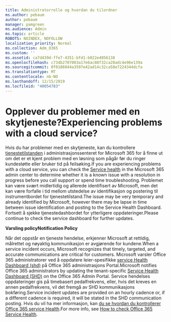 ```yaml
---
title: Administratorrolle og hvordan du tilordner
ms.author: pebaum
author: pebaum
manager: pamgreen
ms.audience: Admin
ms.topic: article
ROBOTS: NOINDEX, NOFOLLOW
localization_priority: Normal
ms.collection: Adm_O365
ms.custom: ''
ms.assetid: ca7d439d-ffe7-4351-bfd1-b022e4056138
ms.openlocfilehash: c734b2707003a17e6ac88f32ca28adc4e96e139a
ms.sourcegitcommit: 0f0186044a3597e42ad14c32ca58e7224344dcfa
ms.translationtype: MT
ms.contentlocale: nb-NO
ms.lasthandoff: 12/15/2019
ms.locfileid: "40054783"
---
```

# <a name="experiencing-problems-with-a-cloud-service"></a><span data-ttu-id="28c9d-102">Opplever du problemer med en skytjeneste?</span><span class="sxs-lookup"><span data-stu-id="28c9d-102">Experiencing problems with a cloud service?</span></span>

<span data-ttu-id="28c9d-103">Hvis du har problemer med en skytjeneste, kan du kontrollere [tjenestetilstanden](https://admin.microsoft.com/AdminPortal/Home#/servicehealth) i administrasjonssenteret for Microsoft 365 for å finne ut om det er et kjent problem med en løsning som pågår før du ringer kundestøtte eller bruker tid på feilsøking.</span><span class="sxs-lookup"><span data-stu-id="28c9d-103">If you are experiencing problems with a cloud service, you can check the [Service health](https://admin.microsoft.com/AdminPortal/Home#/servicehealth) in the Microsoft 365 admin center to determine whether it is a known issue with a resolution in progress before you call support or spend time troubleshooting.</span></span> <span data-ttu-id="28c9d-104">Problemet kan være svært midlertidig og allerede identifisert av Microsoft, men det kan være forfalle i tid mellom utstedelse av identifikasjon og postering til instrumentbordet for tjenestetilstand.</span><span class="sxs-lookup"><span data-stu-id="28c9d-104">The issue may be very temporary and already identified by Microsoft, however there may be lapse in time between issue identification and posting to the Service Health Dashboard.</span></span> <span data-ttu-id="28c9d-105">Fortsett å sjekke tjenestedashbordet for ytterligere oppdateringer.</span><span class="sxs-lookup"><span data-stu-id="28c9d-105">Please continue to check the service dashboard for further updates.</span></span>

<span data-ttu-id="28c9d-106">**Varsling policy**</span><span class="sxs-lookup"><span data-stu-id="28c9d-106">**Notification Policy**</span></span>

<span data-ttu-id="28c9d-107">Når det oppstår en tjeneste hendelse, erkjenner Microsoft at rettidig, målrettet og nøyaktig kommunikasjon er avgjørende for kundene.</span><span class="sxs-lookup"><span data-stu-id="28c9d-107">When a service incident occurs, Microsoft recognizes that timely, targeted, and accurate communications are critical for customers.</span></span> <span data-ttu-id="28c9d-108">Microsoft varsler Office 365 administratorer ved å oppdatere leier-spesifikke [service Health Dashboard (shd)](https://admin.microsoft.com/AdminPortal/Home#/servicehealth) på Office 365 administrasjons Portal.</span><span class="sxs-lookup"><span data-stu-id="28c9d-108">Microsoft notifies Office 365 administrators by updating the tenant-specific [Service Health Dashboard (SHD)](https://admin.microsoft.com/AdminPortal/Home#/servicehealth) on the Office 365 Admin Portal.</span></span> <span data-ttu-id="28c9d-109">Service hendelses oppdateringer gis på timebasert pedalfrekvens, eller, hvis det kreves en annen pedalfrekvens, vil det fremgå av SHD kommunikasjons bokføring.</span><span class="sxs-lookup"><span data-stu-id="28c9d-109">Service incident updates are provided on an hourly cadence or, if a different cadence is required, it will be stated in the SHD communication posting.</span></span> <span data-ttu-id="28c9d-110">Hvis du vil ha mer informasjon, kan [du se hvordan du kontrollerer Office 365 service Health](https://docs.microsoft.com/office365/enterprise/view-service-health).</span><span class="sxs-lookup"><span data-stu-id="28c9d-110">For more info, see [How to check Office 365 Service Health](https://docs.microsoft.com/office365/enterprise/view-service-health).</span></span>

